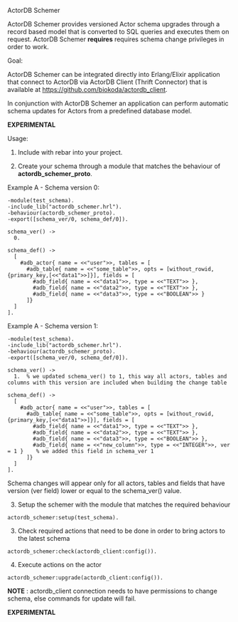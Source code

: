 ActorDB Schemer

ActorDB Schemer provides versioned Actor schema upgrades through a record based model that is converted to SQL queries and
executes them on request. ActorDB Schemer **requires** requires schema change privileges in order to work.

Goal:

ActorDB Schemer can be integrated directly into Erlang/Elixir application that connect to ActorDB via ActorDB Client (Thrift Connector) that
is available at https://github.com/biokoda/actordb_client.

In conjunction with ActorDB Schemer an application can perform automatic schema updates for Actors from a predefined database model.

**EXPERIMENTAL**

Usage:

1. Include with rebar into your project.

2. Create your schema through a module that matches the behaviour of **actordb_schemer_proto**.

Example A - Schema version 0:
```
-module(test_schema).
-include_lib("actordb_schemer.hrl").
-behaviour(actordb_schemer_proto).
-export([schema_ver/0, schema_def/0]).

schema_ver() ->
  0.

schema_def() ->
  [
    #adb_actor{ name = <<"user">>, tables = [
      #adb_table{ name = <<"some_table">>, opts = [without_rowid, {primary_key,[<<"data1">>]}], fields = [
        #adb_field{ name = <<"data1">>, type = <<"TEXT">> },
        #adb_field{ name = <<"data2">>, type = <<"TEXT">> },
        #adb_field{ name = <<"data3">>, type = <<"BOOLEAN">> }
      ]}
  ]
].

```

Example A - Schema version 1:
```
-module(test_schema).
-include_lib("actordb_schemer.hrl").
-behaviour(actordb_schemer_proto).
-export([schema_ver/0, schema_def/0]).

schema_ver() ->
  1.  % we updated schema_ver() to 1, this way all actors, tables and columns with this version are included when building the change table

schema_def() ->
  [
    #adb_actor{ name = <<"user">>, tables = [
      #adb_table{ name = <<"some_table">>, opts = [without_rowid, {primary_key,[<<"data1">>]}], fields = [
        #adb_field{ name = <<"data1">>, type = <<"TEXT">> },
        #adb_field{ name = <<"data2">>, type = <<"TEXT">> },
        #adb_field{ name = <<"data3">>, type = <<"BOOLEAN">> },
        #adb_field{ name = <<"new_column">>, type = <<"INTEGER">>, ver = 1 }    % we added this field in schema_ver 1
      ]}
  ]
].

```

Schema changes will appear only for all actors, tables and fields that have version (ver field) lower or equal to the schema_ver() value.


3. Setup the schemer with the module that matches the required behaviour
```
actordb_schemer:setup(test_schema).
```

3. Check required actions that need to be done in order to bring actors to the latest schema
```
actordb_schemer:check(actordb_client:config()).
```

4. Execute actions on the actor
```
actordb_schemer:upgrade(actordb_client:config()).
```

**NOTE** : actordb_client connection needs to have permissions to change schema, else commands for update will fail.

**EXPERIMENTAL**
